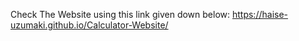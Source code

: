 Check The Website using this link given down below:
https://haise-uzumaki.github.io/Calculator-Website/
